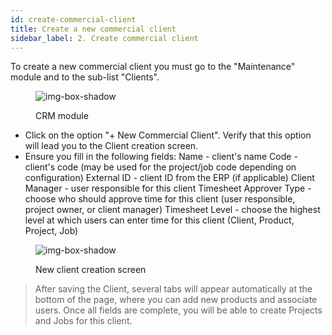 ```yaml
---
id: create-commercial-client
title: Create a new commercial client
sidebar_label: 2. Create commercial client
---
```


To create a new commercial client you must go to the "Maintenance" module and to the sub-list "Clients".

<figure>

![img-box-shadow](/img/university/crm/Maintenance-Clients.png)
<figcaption>CRM module</figcaption>
</figure>

- Click on the option "+ New Commercial Client". Verify that this option will lead you to the Client creation screen.
- Ensure you fill in the following fields:
Name - client's name
Code - client's code (may be used for the project/job code depending on configuration)
External ID - client ID from the ERP (if applicable)
Client Manager - user responsible for this client
Timesheet Approver Type - choose who should approve time for this client (user responsible, project owner, or client manager)
Timesheet Level - choose the highest level at which users can enter time for this client (Client, Product, Project, Job)

<figure>

![img-box-shadow](/img/university/crm/Client.png)
<figcaption>New client creation screen</figcaption>
</figure>

>After saving the Client, several tabs will appear automatically at the bottom of the page, where you can add new products and associate users.
Once all fields are complete, you will be able to create Projects and Jobs for this client.
